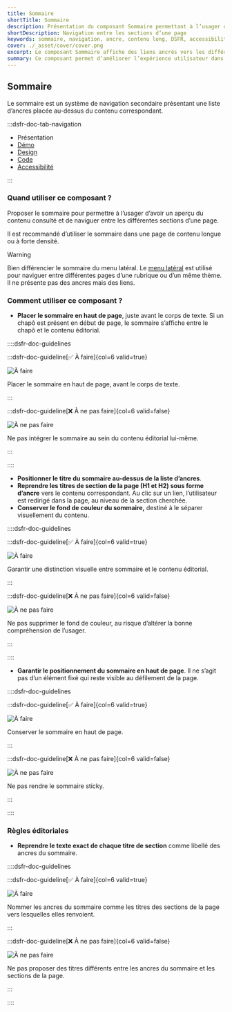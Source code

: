 ```yaml
---
title: Sommaire
shortTitle: Sommaire
description: Présentation du composant Sommaire permettant à l’usager de naviguer facilement entre les sections d’une page longue à l’aide de liens ancrés.
shortDescription: Navigation entre les sections d’une page
keywords: sommaire, navigation, ancre, contenu long, DSFR, accessibilité, design système, interface
cover: ./_asset/cover/cover.png
excerpt: Le composant Sommaire affiche des liens ancrés vers les différentes sections d’une page, facilitant la lecture et l’accès rapide à l’information pour l’usager.
summary: Ce composant permet d’améliorer l’expérience utilisateur dans les pages à forte densité de contenu. Il affiche en haut de page une liste d’ancres reprenant fidèlement les titres des sections éditoriales, dans un bloc distinct visuellement. Le sommaire n’est pas sticky, ne se personnalise pas, et garantit une navigation fluide et cohérente au sein d’un même contenu.
---
```


## Sommaire

Le sommaire est un système de navigation secondaire présentant une liste d’ancres placée au-dessus du contenu correspondant.

:::dsfr-doc-tab-navigation

- Présentation
- [Démo](./demo/index.md)
- [Design](./design/index.md)
- [Code](./code/index.md)
- [Accessibilité](./accessibility/index.md)

:::

### Quand utiliser ce composant ?

Proposer le sommaire pour permettre à l’usager d’avoir un aperçu du contenu consulté et de naviguer entre les différentes sections d’une page.

Il est recommandé d’utiliser le sommaire dans une page de contenu longue ou à forte densité.

> [!WARNING]
> Bien différencier le sommaire du menu latéral. Le [menu latéral](../../../sidemenu/_part/doc/index.md) est utilisé pour naviguer entre différentes pages d’une rubrique ou d’un même thème. Il ne présente pas des ancres mais des liens.

### Comment utiliser ce composant ?

- **Placer le sommaire en haut de page**, juste avant le corps de texte. Si un chapô est présent en début de page, le sommaire s’affiche entre le chapô et le contenu éditorial.

::::dsfr-doc-guidelines

:::dsfr-doc-guideline[✅ À faire]{col=6 valid=true}

![À faire](./_asset/use/do-1.png)

Placer le sommaire en haut de page, avant le corps de texte.

:::

:::dsfr-doc-guideline[❌ À ne pas faire]{col=6 valid=false}

![À ne pas faire](./_asset/use/dont-1.png)

Ne pas intégrer le sommaire au sein du contenu éditorial lui-même.

:::

::::

- **Positionner le titre du sommaire au-dessus de la liste d’ancres**.
- **Reprendre les titres de section de la page (H1 et H2) sous forme d’ancre** vers le contenu correspondant. Au clic sur un lien, l’utilisateur est redirigé dans la page, au niveau de la section cherchée.
- **Conserver le fond de couleur du sommaire,** destiné à le séparer visuellement du contenu.

::::dsfr-doc-guidelines

:::dsfr-doc-guideline[✅ À faire]{col=6 valid=true}

![À faire](./_asset/use/do-2.png)

Garantir une distinction visuelle entre sommaire et le contenu éditorial.

:::

:::dsfr-doc-guideline[❌ À ne pas faire]{col=6 valid=false}

![À ne pas faire](./_asset/use/dont-2.png)

Ne pas supprimer le fond de couleur, au risque d’altérer la bonne compréhension de l’usager.

:::

::::

- **Garantir le positionnement du sommaire en haut de page**. Il ne s’agit pas d’un élément fixé qui reste visible au défilement de la page.

::::dsfr-doc-guidelines

:::dsfr-doc-guideline[✅ À faire]{col=6 valid=true}

![À faire](./_asset/use/do-3.png)

Conserver le sommaire en haut de page.

:::

:::dsfr-doc-guideline[❌ À ne pas faire]{col=6 valid=false}

![À ne pas faire](./_asset/use/dont-3.png)

Ne pas rendre le sommaire sticky.

:::

::::

### Règles éditoriales

- **Reprendre le texte exact de chaque titre de section** comme libellé des ancres du sommaire.

::::dsfr-doc-guidelines

:::dsfr-doc-guideline[✅ À faire]{col=6 valid=true}

![À faire](./_asset/edit/do-1.png)

Nommer les ancres du sommaire comme les titres des sections de la page vers lesquelles elles renvoient.

:::

:::dsfr-doc-guideline[❌ À ne pas faire]{col=6 valid=false}

![À ne pas faire](./_asset/edit/dont-1.png)

Ne pas proposer des titres différents entre les ancres du sommaire et les sections de la page.

:::

::::

